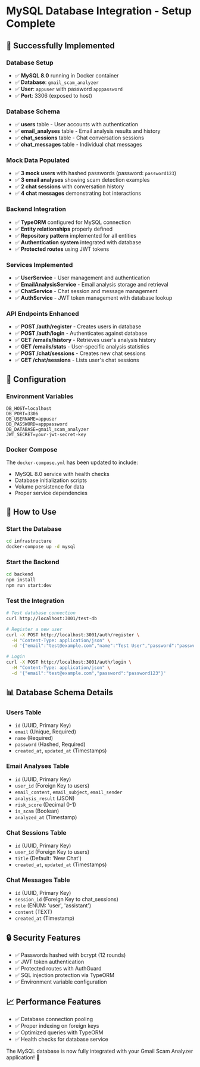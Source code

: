 # MySQL Database Integration - Setup Complete

## 🎉 Successfully Implemented

### Database Setup
- ✅ **MySQL 8.0** running in Docker container
- ✅ **Database**: `gmail_scam_analyzer`
- ✅ **User**: `appuser` with password `apppassword`
- ✅ **Port**: 3306 (exposed to host)

### Database Schema
- ✅ **users** table - User accounts with authentication
- ✅ **email_analyses** table - Email analysis results and history
- ✅ **chat_sessions** table - Chat conversation sessions
- ✅ **chat_messages** table - Individual chat messages

### Mock Data Populated
- ✅ **3 mock users** with hashed passwords (password: `password123`)
- ✅ **3 email analyses** showing scam detection examples
- ✅ **2 chat sessions** with conversation history
- ✅ **4 chat messages** demonstrating bot interactions

### Backend Integration
- ✅ **TypeORM** configured for MySQL connection
- ✅ **Entity relationships** properly defined
- ✅ **Repository pattern** implemented for all entities
- ✅ **Authentication system** integrated with database
- ✅ **Protected routes** using JWT tokens

### Services Implemented
- ✅ **UserService** - User management and authentication
- ✅ **EmailAnalysisService** - Email analysis storage and retrieval
- ✅ **ChatService** - Chat session and message management
- ✅ **AuthService** - JWT token management with database lookup

### API Endpoints Enhanced
- ✅ **POST /auth/register** - Creates users in database
- ✅ **POST /auth/login** - Authenticates against database
- ✅ **GET /emails/history** - Retrieves user's analysis history
- ✅ **GET /emails/stats** - User-specific analysis statistics
- ✅ **POST /chat/sessions** - Creates new chat sessions
- ✅ **GET /chat/sessions** - Lists user's chat sessions

## 🔧 Configuration

### Environment Variables
```env
DB_HOST=localhost
DB_PORT=3306
DB_USERNAME=appuser
DB_PASSWORD=apppassword
DB_DATABASE=gmail_scam_analyzer
JWT_SECRET=your-jwt-secret-key
```

### Docker Compose
The `docker-compose.yml` has been updated to include:
- MySQL 8.0 service with health checks
- Database initialization scripts
- Volume persistence for data
- Proper service dependencies

## 🚀 How to Use

### Start the Database
```bash
cd infrastructure
docker-compose up -d mysql
```

### Start the Backend
```bash
cd backend
npm install
npm run start:dev
```

### Test the Integration
```bash
# Test database connection
curl http://localhost:3001/test-db

# Register a new user
curl -X POST http://localhost:3001/auth/register \
  -H "Content-Type: application/json" \
  -d '{"email":"test@example.com","name":"Test User","password":"password123"}'

# Login
curl -X POST http://localhost:3001/auth/login \
  -H "Content-Type: application/json" \
  -d '{"email":"test@example.com","password":"password123"}'
```

## 📊 Database Schema Details

### Users Table
- `id` (UUID, Primary Key)
- `email` (Unique, Required)
- `name` (Required)
- `password` (Hashed, Required)
- `created_at`, `updated_at` (Timestamps)

### Email Analyses Table
- `id` (UUID, Primary Key)
- `user_id` (Foreign Key to users)
- `email_content`, `email_subject`, `email_sender`
- `analysis_result` (JSON)
- `risk_score` (Decimal 0-1)
- `is_scam` (Boolean)
- `analyzed_at` (Timestamp)

### Chat Sessions Table
- `id` (UUID, Primary Key)
- `user_id` (Foreign Key to users)
- `title` (Default: 'New Chat')
- `created_at`, `updated_at` (Timestamps)

### Chat Messages Table
- `id` (UUID, Primary Key)
- `session_id` (Foreign Key to chat_sessions)
- `role` (ENUM: 'user', 'assistant')
- `content` (TEXT)
- `created_at` (Timestamp)

## 🔒 Security Features
- ✅ Passwords hashed with bcrypt (12 rounds)
- ✅ JWT token authentication
- ✅ Protected routes with AuthGuard
- ✅ SQL injection protection via TypeORM
- ✅ Environment variable configuration

## 📈 Performance Features
- ✅ Database connection pooling
- ✅ Proper indexing on foreign keys
- ✅ Optimized queries with TypeORM
- ✅ Health checks for database service

The MySQL database is now fully integrated with your Gmail Scam Analyzer application! 🎉
